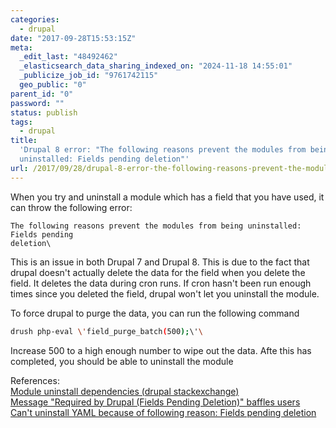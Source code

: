 ```yaml
---
categories:
  - drupal
date: "2017-09-28T15:53:15Z"
meta:
  _edit_last: "48492462"
  _elasticsearch_data_sharing_indexed_on: "2024-11-18 14:55:01"
  _publicize_job_id: "9761742115"
  geo_public: "0"
parent_id: "0"
password: ""
status: publish
tags:
  - drupal
title:
  'Drupal 8 error: "The following reasons prevent the modules from being
  uninstalled: Fields pending deletion"'
url: /2017/09/28/drupal-8-error-the-following-reasons-prevent-the-modules-from-being-uninstalled-fields-pending-deletion/
---
```


When you try and uninstall a module which has a field that you have used, it can
throw the following error:

```
The following reasons prevent the modules from being uninstalled: Fields pending
deletion\
```

This is an issue in both Drupal 7 and Drupal 8. This is due to the fact that
drupal doesn\'t actually delete the data for the field when you delete the
field. It deletes the data during cron runs. If cron hasn\'t been run enough
times since you deleted the field, drupal won\'t let you uninstall the module.

To force drupal to purge the data, you can run the following command

```bash
drush php-eval \'field_purge_batch(500);\'\
```

Increase 500 to a high enough number to wipe out the data. Afte this has
completed, you should be able to uninstall the module

References:\
[Module uninstall dependencies (drupal stackexchange)](https://drupal.stackexchange.com/questions/184690/module-uninstall-dependencies)\
[Message \"Required by Drupal (Fields Pending Deletion)\" baffles users](https://www.drupal.org/node/1331922)\
[Can\'t uninstall YAML because of following reason: Fields pending deletion](https://www.drupal.org/node/2835035)
